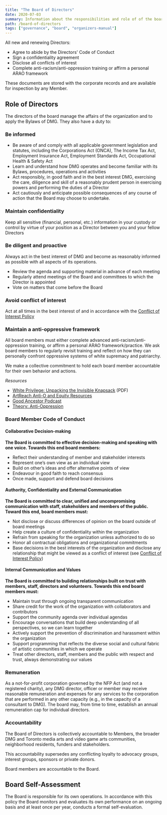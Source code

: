 ```yaml
---
title: "The Board of Directors"
date: 2020-07-03
summary: Information about the responsibilities and role of of the board.
path: /board-of-directors
tags: ["governance", "board", "organizers-manual"]
---
```


All new and renewing Directors:

- Agree to abide by the Directors' Code of Conduct
- Sign a confidentiality agreement
- Disclose all conflicts of interest
- Complete anti-racism/anti-oppression training or affirm a personal ARAO framework

These documents are stored with the corporate records and are available for inspection by any Member.

## Role of Directors

The directors of the board manage the affairs of the organization and to apply the Bylaws of DMG. They also have a duty to:

### Be informed

- Be aware of and comply with all applicable government legislation and statutes, including the Corporations Act (ONCA), The Income Tax Act, Employment Insurance Act, Employment Standards Act, Occupational Health & Safety Act
- Learn and understand how DMG operates and become familiar with its Bylaws, procedures, operations and activities
- Act responsibly, in good faith and in the best interest DMG, exercising the care, diligence and skill of a reasonably prudent person in exercising powers and performing the duties of a Director
- Act cautiously and anticipate possible consequences of any course of action that the Board may choose to undertake.

### Maintain confidentiality

Keep all sensitive (financial, personal, etc.) information in your custody or control by virtue of your position as a Director between you and your fellow Directors

### Be diligent and proactive

Always act in the best interest of DMG and become as reasonably informed as possible with all aspects of its operations.

- Review the agenda and supporting material in advance of each meeting
- Regularly attend meetings of the Board and committees to which the Director is appointed
- Vote on matters that come before the Board

### Avoid conflict of interest

Act at all times in the best interest of and in accordance with the [Conflict of Interest Policy](/manual/conflict-of-interest-policy/)

### Maintain a anti-oppressive framework

All board members must either complete advanced anti-racism/anti-oppression training, or affirm a personal ARAO framework/practice. We ask board members to regularly revisit training and reflect on how they can personally confront oppressive systems of white supremacy and patriarchy.

We make a collective commitment to hold each board member accountable for their own behavior and actions.

_Resources_

- [White Privilege: Unpacking the Invisible Knapsack](https://www.racialequitytools.org/resourcefiles/mcintosh.pdf) (PDF)
- [ArtReach Anti-O and Equity Resources](https://www.artreach.org/antioandequityresources)
- [Good Ancestor Podcast](http://laylafsaad.com/good-ancestor-podcast)
- [Theory: Anti-Oppression](https://beautifultrouble.org/theory/anti-oppression/)

### Board Member Code of Conduct

#### Collaborative Decision-making

**The Board is committed to effective decision-making and speaking with one voice. Towards this end board members:**

- Reflect their understanding of member and stakeholder interests
- Represent one’s own view as an individual view
- Build on other’s ideas and offer alternative points of view
- Endeavour in good faith to reach consensus
- Once made, support and defend board decisions

#### Authority, Confidentiality and External Communication

**The Board is committed to clear, unified and uncompromising communication with staff, stakeholders and members of the public. Toward this end, board members must:**

- Not disclose or discuss differences of opinion on the board outside of board meetings
- Help create a culture of confidentiality within the organization
- Refrain from speaking for the organization unless authorized to do so
- Honor all contractual obligations and organizational commitments
- Base decisions in the best interests of the organization and disclose any relationship that might be viewed as a conflict of interest (see [Conflict of Interest Policy](/conflict-of-interest-policy.md))

#### Internal Communication and Values

**The Board is committed to building relationships built on trust with members, staff, directors and volunteers. Towards this end board members must:**

- Maintain trust through ongoing transparent communication
- Share credit for the work of the organization with collaborators and contributors
- Support the community agenda over individual agendas
- Encourage conversations that build deep understanding of all perspectives, so we can learn together
- Actively support the prevention of discrimination and harassment within the organization
- Support programming that reflects the diverse social and cultural fabric of artistic communities in which we operate
- Treat other directors, staff, members and the public with respect and trust, always demonstrating our values

### Remuneration

As a not-for-profit corporation governed by the NFP Act (and not a registered charity), any DMG director, officer or member may receive reasonable remuneration and expenses for any services to the corporation that are performed in any other capacity (e.g., in the capacity of a consultant to DMG). The board may, from time to time, establish an annual remuneration cap for individual directors.

### Accountability

The Board of Directors is collectively accountable to Members, the broader DMG and Toronto media arts and video game arts communities, neighborhood residents, funders and stakeholders.

This accountability supersedes any conflicting loyalty to advocacy groups, interest groups, sponsors or private donors.

Board members are accountable to the Board.

## Board Self-Assessment

The Board is responsible for its own operations. In accordance with this policy the Board monitors and evaluates its own performance on an ongoing basis and at least once per year, conducts a formal self-evaluation.
